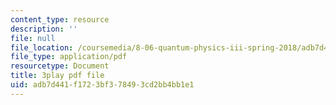 ```yaml
---
content_type: resource
description: ''
file: null
file_location: /coursemedia/8-06-quantum-physics-iii-spring-2018/adb7d441f1723bf378493cd2bb4bb1e1_iGG9EG3SNz0.pdf
file_type: application/pdf
resourcetype: Document
title: 3play pdf file
uid: adb7d441-f172-3bf3-7849-3cd2bb4bb1e1
---
```

